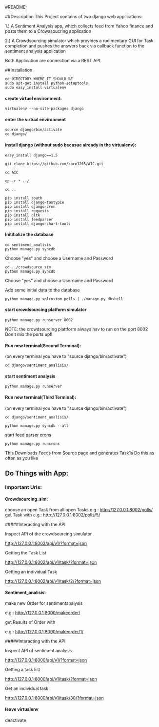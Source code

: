 #README:

##Description
This Project contains of two django web applications:

1.) A Sentiment Analysis app, which collects feed from Yahoo finance and posts them to a Crowssoucring application

2.) A Crowdsourcing simulator which provides a rudimentary GUI for Task completion and pushes the answers back via callback function to the sentiment analysis application

Both Application are connection via a REST API.


##Installation


    cd DIRECTORY_WHERE_IT_SHOULD_BE
    sudo apt-get install python-setuptools
    sudo easy_install virtualenv
#### create virtuel environment:

    virtualenv --no-site-packages django

#### enter the virtual environment
    
    source django/bin/activate
    cd django/

#### install django (without sudo becasue already in the virtualenv):

    easy_install django==1.5

    git clone https://github.com/karo1205/AIC.git

    cd AIC

    cp -r * ../

    cd ..

    pip install south
    pip install django-tastypie
    pip install django-cron
    pip install requests
    pip install nltk 
    pip install feedparser 
    pip install django-chart-tools
    
#### Inititialize the database
    cd sentiment_analisis
    python manage.py syncdb

Choose "yes" and choose a Username and Password

    cd ../crowdsource_sim
    python manage.py syncdb

Choose "yes" and choose a Username and Password


Add some initial data to the database
    
    python manage.py sqlcustom polls | ./manage.py dbshell

#### start crowdsourcing platform simulator
    python manage.py runserver 8002
NOTE: the crowdsourcing plattform always hav to run on the port 8002
Don't mix the ports up!!

#### Run new terminal(Second Terminal): 
(on every terminal you have to "source django/bin/activate")

    cd django/sentiment_analisis/

#### start sentiment analysis
    python manage.py runserver

#### Run new terminal(Third Terminal): 
(on every terminal you have to "source django/bin/activate")

    cd django/sentiment_analisis/

    python manage.py syncdb --all

start feed parser crons
    
    python manage.py runcrons    

This Downloads Feeds from Source page and generates Task1s  Do this as often as you like

## Do Things with App: 
### Important Urls: 

#### Crowdsourcing_sim:
choose an open Task from all open Tasks 
e.g.: http://127.0.0.1:8002/polls/ 	
get Task with <task-id>
e.g.: http://127.0.0.1:8002/polls/5/

#####Interacting with the API

Inspect API of the crowdsourcing simulator

http://127.0.0.1:8002/api/v1/?format=json

Getting the Task List

http://127.0.0.1:8002/api/v1/task/?format=json

Getting an individual Task

http://127.0.0.1:8002/api/v1/task/2/?format=json

#### Sentiment_analisis:
make new Order for sentimentanalysis

e.g.: http://127.0.0.1:8000/makeorder/ 

get Results of Order with <order-id>

e.g.: http://127.0.0.1:8000/makeorder/1/ 

#####Interacting with the API

Inspect API of sentiment analysis

http://127.0.0.1:8000/api/v1/?format=json

Getting a task list

http://127.0.0.1:8000/api/v1/task/?format=json

Get an individual task

http://127.0.0.1:8000/api/v1/task/30/?format=json

#### leave virtualenv
deactivate 
